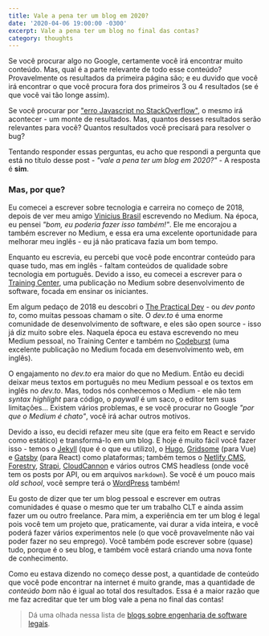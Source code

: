 ```yaml
---
title: Vale a pena ter um blog em 2020?
date: '2020-04-06 19:00:00 -0300'
excerpt: Vale a pena ter um blog no final das contas?
category: thoughts
---
```


Se você procurar algo no Google, certamente você irá encontrar muito conteúdo. Mas, qual é a parte relevante de todo esse conteúdo? Provavelmente os resultados da primeira página são; e eu duvido que você irá encontrar o que você procura fora dos primeiros 3 ou 4 resultados (se é que você vai tão longe assim).

Se você procurar por ["erro Javascript no StackOverflow"](https://pt.stackoverflow.com/questions/tagged/javascript), o mesmo irá acontecer - um monte de resultados. Mas, quantos desses resultados serão relevantes para você? Quantos resultados você precisará para resolver o bug?

Tentando responder essas perguntas, eu acho que respondi a pergunta que está no título desse post - _"vale a pena ter um blog em 2020?"_ - A resposta é **sim**.

### Mas, por que?

Eu comecei a escrever sobre tecnologia e carreira no começo de 2018, depois de ver meu amigo [Vinicius Brasil](https://vnbrs.com) escrevendo no Medium. Na época, eu pensei _"bom, eu poderia fazer isso também!"_. Ele me encorajou a também escrever no Medium, e essa era uma excelente oportunidade para melhorar meu inglês - eu já não praticava fazia um bom tempo.

Enquanto eu escrevia, eu percebi que você pode encontrar conteúdo para quase tudo, mas em inglês - faltam conteúdos de qualidade sobre tecnologia em português. Devido a isso, eu comecei a escrever para o [Training Center](https://medium.com/trainingcenter), uma publicação no Medium sobre desenvolvimento de software, focada em ensinar os iniciantes.

Em algum pedaço de 2018 eu descobri o [The Practical Dev](https://dev.to) - ou _dev ponto to_, como muitas pessoas chamam o site. O _dev.to_ é uma enorme comunidade de desenvolvimento de software, e eles são open source - isso já diz muito sobre eles. Naquela época eu estava escrevendo no meu Medium pessoal, no Training Center e também no [Codeburst](https://codeburst.io/) (uma excelente publicação no Medium focada em desenvolvimento web, em inglês).

O engajamento no _dev.to_ era maior do que no Medium. Então eu decidi deixar meus textos em português no meu Medium pessoal e os textos em inglês no _dev.to_. Mas, todos nós conhecemos o Medium - ele não tem _syntax highlight_ para código, o _paywall_ é um saco, o editor tem suas limitações... Existem vários problemas, e se você procurar no Google _"por que o Medium é chato"_, você irá achar outros motivos.

Devido a isso, eu decidi refazer meu site (que era feito em React e servido como estático) e transformá-lo em um blog. E hoje é muito fácil você fazer isso - temos o [Jekyll](https://jekyllrb.com/) (que é o que eu utilizo), o [Hugo](https://gohugo.io/), [Gridsome](https://gridsome.org/) (para Vue) e [Gatsby](https://www.gatsbyjs.org/) (para React) como plataformas; também temos o [Netlify CMS](https://www.netlifycms.org/), [Forestry](https://forestry.io/), [Strapi](https://strapi.io/), [CloudCannon](https://cloudcannon.com/) e vários outros CMS headless (onde você tem os posts por API, ou em arquivos `markdown`). Se você é um pouco mais _old school_, você sempre terá o [WordPress](https://wordpress.com) também!

Eu gosto de dizer que ter um blog pessoal e escrever em outras comunidades é quase o mesmo que ter um trabalho CLT e ainda assim fazer um ou outro freelance. Para mim, a experiência em ter um blog é legal pois você tem um projeto que, praticamente, vai durar a vida inteira, e você poderá fazer vários experimentos nele (o que você provavelmente não vai poder fazer no seu emprego). Você também pode escrever sobre (quase) tudo, porque é o seu blog, e também você estará criando uma nova fonte de conhecimento.

Como eu estava dizendo no começo desse post, a quantidade de conteúdo que você pode encontrar na internet é muito grande, mas a quantidade de _conteúdo bom_ não é igual ao total dos resultados. Essa é a maior razão que me faz acreditar que ter um blog vale a pena no final das contas!

> Dá uma olhada nessa lista de [blogs sobre engenharia de software legais](https://github.com/kilimchoi/engineering-blogs).
